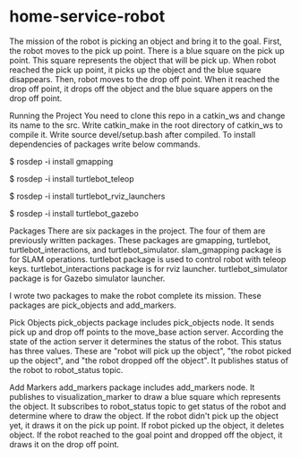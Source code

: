 # home-service-robot
 The mission of the robot is picking an object and bring it to the goal. First, the robot moves to the pick up point. There is a blue square on the pick up point. This square represents the object that will be pick up. When robot reached the pick up point, it picks up the object and the blue square disappears. Then, robot moves to the drop off point.
 When it reached the drop off point, it drops off the object and the blue square appers on the drop off point.
 
 
Running the Project
You need to clone this repo in a catkin_ws and change its name to the src. Write catkin_make in the root directory of catkin_ws to compile it. Write source devel/setup.bash after compiled. To install dependencies of packages write below commands.

$ rosdep -i install gmapping

$ rosdep -i install turtlebot_teleop

$ rosdep -i install turtlebot_rviz_launchers

$ rosdep -i install turtlebot_gazebo



Packages
There are six packages in the project. The four of them are previously written packages. These packages are gmapping, turtlebot, turtlebot_interactions, and turtlebot_simulator. slam_gmapping package is for SLAM operations. turtlebot package is used to control robot with teleop keys. turtlebot_interactions package is for rviz launcher. turtlebot_simulator package is for Gazebo simulator launcher.

I wrote two packages to make the robot complete its mission. These packages are pick_objects and add_markers.

Pick Objects
pick_objects package includes pick_objects node. It sends pick up and drop off points to the move_base action server. According the state of the action server it determines the status of the robot. This status has three values. These are "robot will pick up the object", "the robot picked up the object", and "the robot dropped off the object". It publishes status of the robot to robot_status topic.

Add Markers
add_markers package includes add_markers node. It publishes to visualization_marker to draw a blue square which represents the object. It subscribes to robot_status topic to get status of the robot and determine where to draw the object. If the robot didn't pick up the object yet, it draws it on the pick up point. If robot picked up the object, it deletes object. If the robot reached to the goal point and dropped off the object, it draws it on the drop off point.
